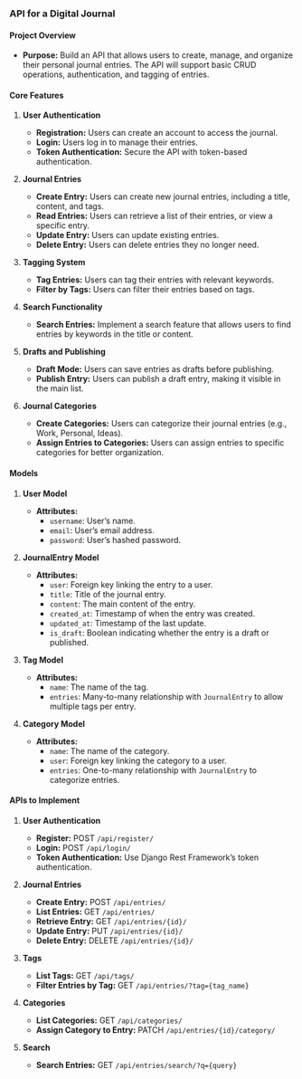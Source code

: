 ### **API for a Digital Journal**

#### **Project Overview**

- **Purpose:** Build an API that allows users to create, manage, and organize their personal journal entries. The API will support basic CRUD operations, authentication, and tagging of entries.

#### **Core Features**

1. **User Authentication**

   - **Registration:** Users can create an account to access the journal.
   - **Login:** Users log in to manage their entries.
   - **Token Authentication:** Secure the API with token-based authentication.

2. **Journal Entries**

   - **Create Entry:** Users can create new journal entries, including a title, content, and tags.
   - **Read Entries:** Users can retrieve a list of their entries, or view a specific entry.
   - **Update Entry:** Users can update existing entries.
   - **Delete Entry:** Users can delete entries they no longer need.

3. **Tagging System**

   - **Tag Entries:** Users can tag their entries with relevant keywords.
   - **Filter by Tags:** Users can filter their entries based on tags.

4. **Search Functionality**

   - **Search Entries:** Implement a search feature that allows users to find entries by keywords in the title or content.

5. **Drafts and Publishing**

   - **Draft Mode:** Users can save entries as drafts before publishing.
   - **Publish Entry:** Users can publish a draft entry, making it visible in the main list.

6. **Journal Categories**

   - **Create Categories:** Users can categorize their journal entries (e.g., Work, Personal, Ideas).
   - **Assign Entries to Categories:** Users can assign entries to specific categories for better organization.

#### **Models**

1. **User Model**

   - **Attributes:**
     - `username`: User’s name.
     - `email`: User’s email address.
     - `password`: User’s hashed password.

2. **JournalEntry Model**

   - **Attributes:**
     - `user`: Foreign key linking the entry to a user.
     - `title`: Title of the journal entry.
     - `content`: The main content of the entry.
     - `created_at`: Timestamp of when the entry was created.
     - `updated_at`: Timestamp of the last update.
     - `is_draft`: Boolean indicating whether the entry is a draft or published.

3. **Tag Model**

   - **Attributes:**
     - `name`: The name of the tag.
     - `entries`: Many-to-many relationship with `JournalEntry` to allow multiple tags per entry.

4. **Category Model**

   - **Attributes:**
     - `name`: The name of the category.
     - `user`: Foreign key linking the category to a user.
     - `entries`: One-to-many relationship with `JournalEntry` to categorize entries.

#### **APIs to Implement**

1. **User Authentication**

   - **Register:** POST `/api/register/`
   - **Login:** POST `/api/login/`
   - **Token Authentication:** Use Django Rest Framework’s token authentication.

2. **Journal Entries**

   - **Create Entry:** POST `/api/entries/`
   - **List Entries:** GET `/api/entries/`
   - **Retrieve Entry:** GET `/api/entries/{id}/`
   - **Update Entry:** PUT `/api/entries/{id}/`
   - **Delete Entry:** DELETE `/api/entries/{id}/`

3. **Tags**

   - **List Tags:** GET `/api/tags/`
   - **Filter Entries by Tag:** GET `/api/entries/?tag={tag_name}`

4. **Categories**

   - **List Categories:** GET `/api/categories/`
   - **Assign Category to Entry:** PATCH `/api/entries/{id}/category/`

5. **Search**

   - **Search Entries:** GET `/api/entries/search/?q={query}`
